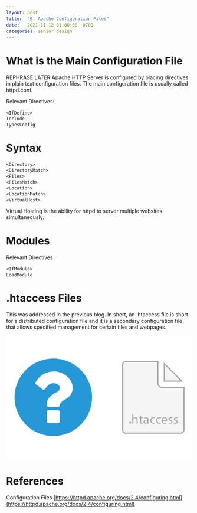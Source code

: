 ```yaml
---
layout: post
title:  "9. Apache Configuration Files"
date:   2021-11-12 01:00:00 -0700
categories: senior design
---
```

<html><head><link rel="stylesheet" type="text/css" href="/../style2.css"></head><style></style></html>

# What is the Main Configuration File

REPHRASE LATER Apache HTTP Server is configured by placing directives in plain text configuration files. The main configuration file is usually called httpd.conf. 

Relevant Directives:
```
<IfDefine>
Include
TypesConfig
```

# Syntax

```
<Directory>
<DirectoryMatch>
<Files>
<FilesMatch>
<Location>
<LocationMatch>
<VirtualHost>
```

Virtual Hosting is the ability for httpd to server multiple websites simultaneously.

# Modules

Relevant Directives
```
<IfModule>
LoadModule
```

# .htaccess Files

This was addressed in the previous blog. In short, an .htaccess file is short for a distributed configuration file and it is a secondary configuration file that allows specified management for certain files and webpages. 

![apache-ht-access](/images/apache-ht-access.jpg)

# References

Configuration Files [https://httpd.apache.org/docs/2.4/configuring.html](https://httpd.apache.org/docs/2.4/configuring.html)